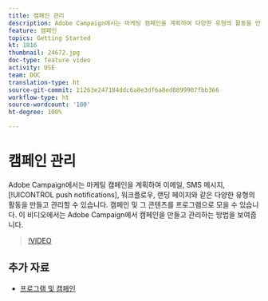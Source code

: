 ```yaml
---
title: 캠페인 관리
description: Adobe Campaign에서는 마케팅 캠페인을 계획하여 다양한 유형의 활동을 만들고 관리할 수 있습니다. 이 비디오에서는 Adobe Campaign에서 캠페인을 만들고 관리하는 방법을 보여줍니다.
feature: 캠페인
topics: Getting Started
kt: 1816
thumbnail: 24672.jpg
doc-type: feature video
activity: USE
team: DOC
translation-type: ht
source-git-commit: 11263e247184ddc6a8e3df6a8ed0899907fbb366
workflow-type: ht
source-wordcount: '100'
ht-degree: 100%

---
```



# 캠페인 관리

Adobe Campaign에서는 마케팅 캠페인을 계획하여 이메일, SMS 메시지, [!UICONTROL push notifications], 워크플로우, 랜딩 페이지와 같은 다양한 유형의 활동을 만들고 관리할 수 있습니다. 캠페인 및 그 콘텐츠를 프로그램으로 모을 수 있습니다. 이 비디오에서는 Adobe Campaign에서 캠페인을 만들고 관리하는 방법을 보여줍니다.

>[!VIDEO](https://video.tv.adobe.com/v/24672?quality=12)

## 추가 자료

* [프로그램 및 캠페인](https://experienceleague.adobe.com/docs/campaign-standard/using/getting-started/marketing-plans/programs-and-campaigns.html?lang=ko)
